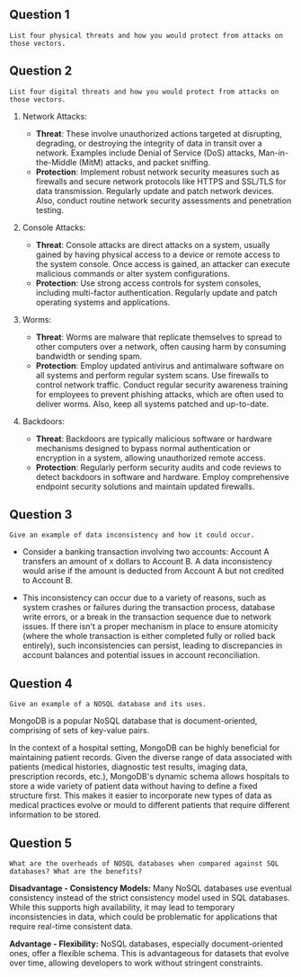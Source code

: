 ## Question 1

```
List four physical threats and how you would protect from attacks on those vectors.
```



## Question 2

```
List four digital threats and how you would protect from attacks on those vectors.
```

1. Network Attacks:
   - **Threat**: These involve unauthorized actions targeted at disrupting, degrading, or destroying the integrity of data in transit over a network. Examples include Denial of Service (DoS) attacks, Man-in-the-Middle (MitM) attacks, and packet sniffing.
   - **Protection**: Implement robust network security measures such as firewalls and secure network protocols like HTTPS and SSL/TLS for data transmission. Regularly update and patch network devices. Also, conduct routine network security assessments and penetration testing.

2. Console Attacks:
   - **Threat**: Console attacks are direct attacks on a system, usually gained by having physical access to a device or remote access to the system console. Once access is gained, an attacker can execute malicious commands or alter system configurations.
   - **Protection**: Use strong access controls for system consoles, including multi-factor authentication. Regularly update and patch operating systems and applications. 

3. Worms:
   - **Threat**: Worms are malware that replicate themselves to spread to other computers over a network, often causing harm by consuming bandwidth or sending spam.
   - **Protection**: Employ updated antivirus and antimalware software on all systems and perform regular system scans. Use firewalls to control network traffic. Conduct regular security awareness training for employees to prevent phishing attacks, which are often used to deliver worms. Also, keep all systems patched and up-to-date.

4. Backdoors:
   - **Threat**: Backdoors are typically malicious software or hardware mechanisms designed to bypass normal authentication or encryption in a system, allowing unauthorized remote access.
   - **Protection**: Regularly perform security audits and code reviews to detect backdoors in software and hardware. Employ comprehensive endpoint security solutions and maintain updated firewalls. 

## Question 3 

```
Give an example of data inconsistency and how it could occur.
```

- Consider a banking transaction involving two accounts: Account A transfers an amount of x dollars to Account B. A data inconsistency would arise if the amount is deducted from Account A but not credited to Account B.

- This inconsistency can occur due to a variety of reasons, such as system crashes or failures during the transaction process, database write errors, or a break in the transaction sequence due to network issues. If there isn't a proper mechanism in place to ensure atomicity (where the whole transaction is either completed fully or rolled back entirely), such inconsistencies can persist, leading to discrepancies in account balances and potential issues in account reconciliation.
## Question 4  

```
Give an example of a NOSQL database and its uses.
```

MongoDB is a popular NoSQL database that is document-oriented, comprising of sets of key-value pairs. 

In the context of a hospital setting, MongoDB can be highly beneficial for maintaining patient records. Given the diverse range of data associated with patients (medical histories, diagnostic test results, imaging data, prescription records, etc.), MongoDB's dynamic schema allows hospitals to store a wide variety of patient data without having to define a fixed structure first. This makes it easier to incorporate new types of data as medical practices evolve or mould to different patients that require different information to be stored.
## Question 5

```
What are the overheads of NOSQL databases when compared against SQL databases? What are the benefits?
```

**Disadvantage - Consistency Models:** Many NoSQL databases use eventual consistency instead of the strict consistency model used in SQL databases. While this supports high availability, it may lead to temporary inconsistencies in data, which could be problematic for applications that require real-time consistent data.

**Advantage - Flexibility:** NoSQL databases, especially document-oriented ones, offer a flexible schema. This is advantageous for datasets that evolve over time, allowing developers to work without stringent constraints.